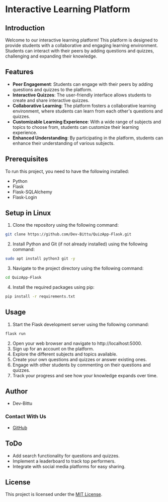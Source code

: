# Interactive Learning Platform

## Introduction
Welcome to our interactive learning platform! This platform is designed to provide students with a collaborative and engaging learning environment. Students can interact with their peers by adding questions and quizzes, challenging and expanding their knowledge.

## Features
- **Peer Engagement**: Students can engage with their peers by adding questions and quizzes to the platform.
- **Interactive Quizzes**: The user-friendly interface allows students to create and share interactive quizzes.
- **Collaborative Learning**: The platform fosters a collaborative learning environment, where students can learn from each other's questions and quizzes.
- **Customizable Learning Experience**: With a wide range of subjects and topics to choose from, students can customize their learning experience.
- **Enhanced Understanding**: By participating in the platform, students can enhance their understanding of various subjects.

## Prerequisites
To run this project, you need to have the following installed:
- Python
- Flask
- Flask-SQLAlchemy
- Flask-Login

## Setup in Linux
1. Clone the repository using the following command:
```bash
git clone https://github.com/Dev-Bittu/QuizApp-Flask.git
```
2. Install Python and Git (if not already installed) using the following command:
```bash
sudo apt install python3 git -y
```
3. Navigate to the project directory using the following command:
```bash
cd QuizApp-Flask
```
4. Install the required packages using pip:
```bash
pip install -r requirements.txt
```

## Usage
1. Start the Flask development server using the following command:
```bash
flask run
```
   
2. Open your web browser and navigate to http://localhost:5000.
3. Sign up for an account on the platform.
4. Explore the different subjects and topics available.
5. Create your own questions and quizzes or answer existing ones.
6. Engage with other students by commenting on their questions and quizzes.
7. Track your progress and see how your knowledge expands over time.

## Author
- Dev-Bittu

### Contact With Us
  - [GitHub](https://github.com/Dev-Bittu "Dev-Bittu")

## ToDo
- Add search functionality for questions and quizzes.
- Implement a leaderboard to track top performers.
- Integrate with social media platforms for easy sharing.

## License
This project is licensed under the [MIT License](LICENSE "License File").
